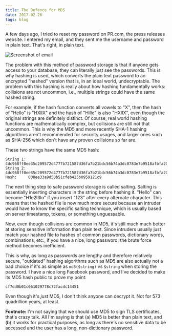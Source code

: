```yaml
---
title: The Defence for MD5
date: 2017-02-26
tags: blog
---
```


A few days ago, I tried to reset my password on PR.com, the press releases website. I entered my email, and they sent me the username and password in plain text. That's right, in plain text.

<!--more-->

<div class="image"><img alt="Screenshot of email" src="/images/blog/md5-pr_wav36p.png"></div>

The problem with this method of password storage is that if anyone gets access to your database, they can literally just see the passwords. This is why hashing is used, which converts the plain text password to an encrypted "hashed" version that is, in an ideal world, undecryptable. The problem with this hashing is really about how hashing fundamentally works: collisions are not uncommon, i.e., multiple strings could have the same hashed string.

For example, if the hash function converts all vowels to "X", then the hash of "Hello" is "HXllX" and the hash of "Hille" is also "HXIIX", even though the original strings are definitely distinct. Of course, real world hashing functions are mathematically complex, but collisions are still not that uncommon. This is why the MD5 and more recently SHA-1 hashing algorithms aren't recommended for security usages, and larger ones such as SHA-256 which don't have any proven collisions so far are.

These two strings have the same MD5 hash:

```
String 1: 4dc968ff0ee35c209572d4777b721587d36fa7b21bdc56b74a3dc0783e7b9518afbfa200a8284bf36e8e4b55b35f427593d849676da0d1555d8360fb5f07fea2
String 2: 4dc968ff0ee35c209572d4777b721587d36fa7b21bdc56b74a3dc0783e7b9518afbfa202a8284bf36e8e4b55b35f427593d849676da0d1d55d8360fb5f07fea2
Hash:     008ee33a9d58b51cfeb425b0959121c9
```

The next thing step to safe password storage is called salting. Salting is essentially inserting characters in the string before hashing it. "Hello" can become "H1e2l3lo" if you insert "123" after every alternate character. This means that the hashed file is now much more secure because an intruder would have to know the specific salting technique, which is usually based on server timestamp, tokens, or something unguessable.

Now, even though collisions are common in MD5, it's still much much better at storing sensitive information than plain text. Since intruders usually just match your hashed file to hashes of common passwords, dictionary words, combinations, etc., if you have a nice, long password, the brute force method becomes inefficient.

This is why, as long as passwords are lengthy and therefore relatively secure, "outdated" hashing algorithms such as MD5 are also actually not a bad choice if it's as simple as `md5($string)` vs `$string` when storing the password. I have a nice long Facebook password, and I've decided to make its MD5 hash public to prove my point:

```
cf7dd0b01c061029778c72facdc14451
```

Even though it's _just_ MD5, I don't think anyone can decrypt it. Not for 573 quadrillion years, at least.

**Footnote:** I'm not saying that we should use MD5 to sign TLS certificates, that's crazy talk. All I'm saying is that (a) MD5 is better than plain text, and (b) it works for practical purposes, as long as there's no sensitive data to be accessed and the user has a long, non-dictionary password.
